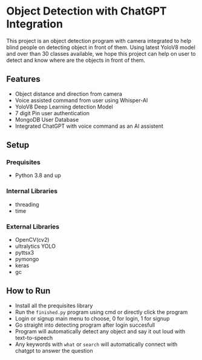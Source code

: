 # Object Detection with ChatGPT Integration
This project is an object detection program with camera integrated to help blind people on detecting object in front of them.
Using latest YoloV8 model and over than 30 classes available, we hope this project can help on user to detect 
and know where are the objects in front of them. 

## Features
- Object distance and direction from camera 
- Voice assisted command from user using Whisper-AI
- YoloV8 Deep Learning detection Model
- 7 digit Pin user authentication
- MongoDB User Database
- Integrated ChatGPT with voice command as an AI assistent 
  
## Setup
### Prequisites
- Python 3.8 and up

### Internal Libraries
- threading
- time
  
### External Libraries
- OpenCV(cv2)
- ultralytics YOLO
- pyttsx3
- pymongo
- keras
- gc

## How to Run
- Install all the prequisites library
- Run the `finished.py` program using cmd or directly click the program
- Login or signup main menu to choose, 0 for login, 1 for signup
- Go straight into detecting program after login succesfull
- Program will automatically detect any object and say it out loud with text-to-speech
- Any keywords with `what` or `search` will automatically connect with chatgpt to answer the question
